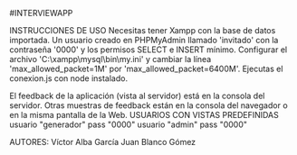 #INTERVIEWAPP

INSTRUCCIONES DE USO
Necesitas tener Xampp con la base de datos importada.
Un usuario creado en PHPMyAdmin llamado 'invitado' con la contraseña '0000' y los permisos SELECT e INSERT mínimo.
Configurar el archivo 'C:\xampp\mysql\bin\my.ini' y cambiar la línea 'max_allowed_packet=1M' por 'max_allowed_packet=6400M'.
Ejecutas el conexion.js con node instalado.


El feedback de la aplicación (vista al servidor) está en la consola del servidor.
Otras muestras de feedback están en la consola del navegador o en la misma pantalla de la Web.
USUARIOS CON VISTAS PREDEFINIDAS
usuario "generador" pass "0000"
usuario "admin" pass "0000"

AUTORES:
Víctor Alba García
Juan Blanco Gómez
